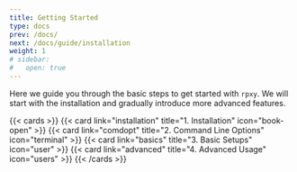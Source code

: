 ```yaml
---
title: Getting Started
type: docs
prev: /docs/
next: /docs/guide/installation
weight: 1
# sidebar:
#   open: true
---
```


Here we guide you through the basic steps to get started with `rpxy`. We will start with the installation and gradually introduce more advanced features.

{{< cards >}}
{{< card link="installation" title="1. Installation" icon="book-open" >}}
{{< card link="comdopt" title="2. Command Line Options" icon="terminal" >}}
{{< card link="basics" title="3. Basic Setups" icon="user" >}}
{{< card link="advanced" title="4. Advanced Usage" icon="users" >}}
{{< /cards >}}
